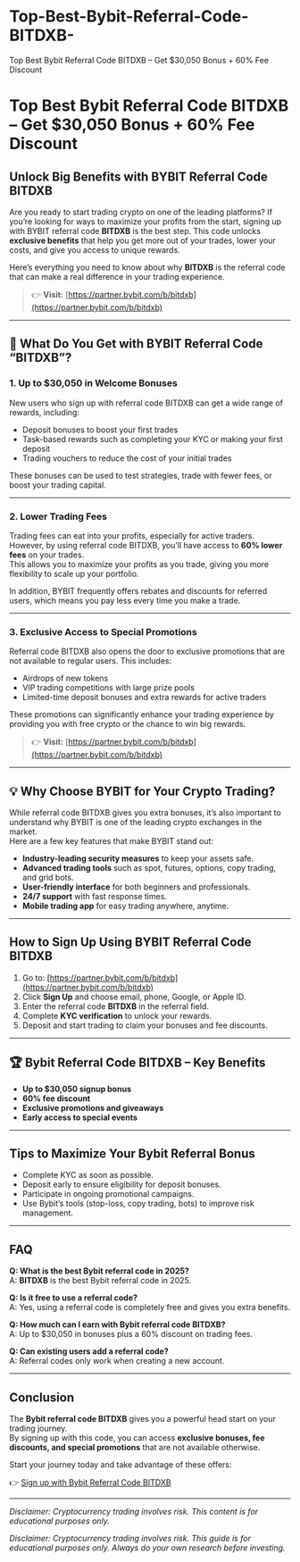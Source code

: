 # Top-Best-Bybit-Referral-Code-BITDXB-
Top Best Bybit Referral Code BITDXB – Get $30,050 Bonus + 60% Fee Discount
# Top Best Bybit Referral Code BITDXB – Get $30,050 Bonus + 60% Fee Discount

## Unlock Big Benefits with BYBIT Referral Code **BITDXB**

Are you ready to start trading crypto on one of the leading platforms? If you’re looking for ways to maximize your profits from the start, signing up with BYBIT referral code **BITDXB** is the best step. This code unlocks **exclusive benefits** that help you get more out of your trades, lower your costs, and give you access to unique rewards.

Here’s everything you need to know about why **BITDXB** is the referral code that can make a real difference in your trading experience.

> 👉 **Visit:** [https://partner.bybit.com/b/bitdxb](https://partner.bybit.com/b/bitdxb)

---

## 🔑 What Do You Get with BYBIT Referral Code “BITDXB”?

### 1. Up to $30,050 in Welcome Bonuses
New users who sign up with referral code BITDXB can get a wide range of rewards, including:

- Deposit bonuses to boost your first trades  
- Task-based rewards such as completing your KYC or making your first deposit  
- Trading vouchers to reduce the cost of your initial trades  

These bonuses can be used to test strategies, trade with fewer fees, or boost your trading capital.

---

### 2. Lower Trading Fees
Trading fees can eat into your profits, especially for active traders. However, by using referral code BITDXB, you’ll have access to **60% lower fees** on your trades.  
This allows you to maximize your profits as you trade, giving you more flexibility to scale up your portfolio.

In addition, BYBIT frequently offers rebates and discounts for referred users, which means you pay less every time you make a trade.

---

### 3. Exclusive Access to Special Promotions
Referral code BITDXB also opens the door to exclusive promotions that are not available to regular users. This includes:

- Airdrops of new tokens  
- VIP trading competitions with large prize pools  
- Limited-time deposit bonuses and extra rewards for active traders  

These promotions can significantly enhance your trading experience by providing you with free crypto or the chance to win big rewards.

> 👉 **Visit:** [https://partner.bybit.com/b/bitdxb](https://partner.bybit.com/b/bitdxb)

---

## 💡 Why Choose BYBIT for Your Crypto Trading?

While referral code BITDXB gives you extra bonuses, it’s also important to understand why BYBIT is one of the leading crypto exchanges in the market.  
Here are a few key features that make BYBIT stand out:

- **Industry-leading security measures** to keep your assets safe.  
- **Advanced trading tools** such as spot, futures, options, copy trading, and grid bots.  
- **User-friendly interface** for both beginners and professionals.  
- **24/7 support** with fast response times.  
- **Mobile trading app** for easy trading anywhere, anytime.  

---

## How to Sign Up Using BYBIT Referral Code BITDXB

1. Go to: [https://partner.bybit.com/b/bitdxb](https://partner.bybit.com/b/bitdxb)  
2. Click **Sign Up** and choose email, phone, Google, or Apple ID.  
3. Enter the referral code **BITDXB** in the referral field.  
4. Complete **KYC verification** to unlock your rewards.  
5. Deposit and start trading to claim your bonuses and fee discounts.  

---

## 🏆 Bybit Referral Code BITDXB – Key Benefits

- **Up to $30,050 signup bonus**  
- **60% fee discount**  
- **Exclusive promotions and giveaways**  
- **Early access to special events**  

---

## Tips to Maximize Your Bybit Referral Bonus

- Complete KYC as soon as possible.  
- Deposit early to ensure eligibility for deposit bonuses.  
- Participate in ongoing promotional campaigns.  
- Use Bybit’s tools (stop-loss, copy trading, bots) to improve risk management.  

---

## FAQ

**Q: What is the best Bybit referral code in 2025?**  
A: **BITDXB** is the best Bybit referral code in 2025.  

**Q: Is it free to use a referral code?**  
A: Yes, using a referral code is completely free and gives you extra benefits.  

**Q: How much can I earn with Bybit referral code BITDXB?**  
A: Up to $30,050 in bonuses plus a 60% discount on trading fees.  

**Q: Can existing users add a referral code?**  
A: Referral codes only work when creating a new account.  

---

## Conclusion

The **Bybit referral code BITDXB** gives you a powerful head start on your trading journey.  
By signing up with this code, you can access **exclusive bonuses, fee discounts, and special promotions** that are not available otherwise.

Start your journey today and take advantage of these offers:

👉 [Sign up with Bybit Referral Code BITDXB](https://partner.bybit.com/b/bitdxb)

---

*Disclaimer: Cryptocurrency trading involves risk. This content is for educational purposes only.*


*Disclaimer: Cryptocurrency trading involves risk. This guide is for educational purposes only. Always do your own research before investing.*
